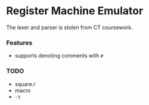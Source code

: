 # Register Machine Emulator

The lexer and parser is stolen from CT coursework.

### Features

- supports denoting comments with `#`

### TODO
- square.r
- macro
- `-t`
